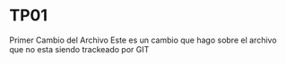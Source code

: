 # TP01
Primer Cambio del Archivo
Este es un cambio que hago sobre el archivo que no esta siendo trackeado por GIT